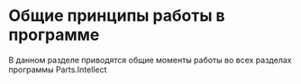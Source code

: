 # Общие принципы работы в программе

В данном разделе приводятся общие моменты работы во всех разделах программы Parts.Intellect